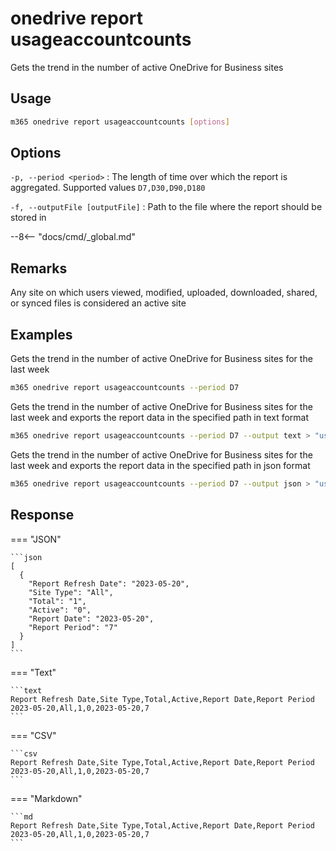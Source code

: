 # onedrive report usageaccountcounts

Gets the trend in the number of active OneDrive for Business sites

## Usage

```sh
m365 onedrive report usageaccountcounts [options]
```

## Options

`-p, --period <period>`
: The length of time over which the report is aggregated. Supported values `D7,D30,D90,D180`

`-f, --outputFile [outputFile]`
: Path to the file where the report should be stored in

--8<-- "docs/cmd/_global.md"

## Remarks

Any site on which users viewed, modified, uploaded, downloaded, shared, or synced files is considered an active site

## Examples

Gets the trend in the number of active OneDrive for Business sites for the last week

```sh
m365 onedrive report usageaccountcounts --period D7
```

Gets the trend in the number of active OneDrive for Business sites for the last week and exports the report data in the specified path in text format

```sh
m365 onedrive report usageaccountcounts --period D7 --output text > "usageaccountcounts.txt"
```

Gets the trend in the number of active OneDrive for Business sites for the last week and exports the report data in the specified path in json format

```sh
m365 onedrive report usageaccountcounts --period D7 --output json > "usageaccountcounts.json"
```

## Response

=== "JSON"

    ```json
    [
      {
        "Report Refresh Date": "2023-05-20",
        "Site Type": "All",
        "Total": "1",
        "Active": "0",
        "Report Date": "2023-05-20",
        "Report Period": "7"
      }
    ]
    ```

=== "Text"

    ```text
    Report Refresh Date,Site Type,Total,Active,Report Date,Report Period
    2023-05-20,All,1,0,2023-05-20,7
    ```

=== "CSV"

    ```csv
    Report Refresh Date,Site Type,Total,Active,Report Date,Report Period
    2023-05-20,All,1,0,2023-05-20,7
    ```

=== "Markdown"

    ```md
    Report Refresh Date,Site Type,Total,Active,Report Date,Report Period
    2023-05-20,All,1,0,2023-05-20,7
    ```
